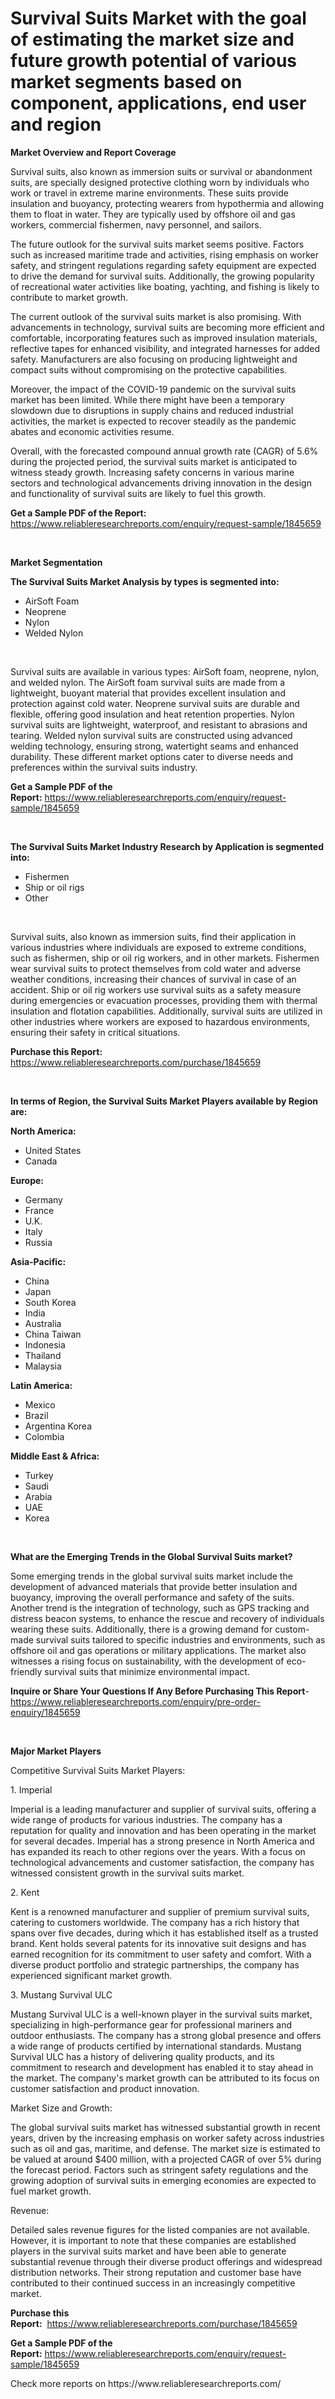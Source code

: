 <p><h1>Survival Suits Market with the goal of estimating the market size and future growth potential of various market segments based on component, applications, end user and region</h1></p><p><strong>Market Overview and Report Coverage</strong></p>
<p><p>Survival suits, also known as immersion suits or survival or abandonment suits, are specially designed protective clothing worn by individuals who work or travel in extreme marine environments. These suits provide insulation and buoyancy, protecting wearers from hypothermia and allowing them to float in water. They are typically used by offshore oil and gas workers, commercial fishermen, navy personnel, and sailors.</p><p>The future outlook for the survival suits market seems positive. Factors such as increased maritime trade and activities, rising emphasis on worker safety, and stringent regulations regarding safety equipment are expected to drive the demand for survival suits. Additionally, the growing popularity of recreational water activities like boating, yachting, and fishing is likely to contribute to market growth.</p><p>The current outlook of the survival suits market is also promising. With advancements in technology, survival suits are becoming more efficient and comfortable, incorporating features such as improved insulation materials, reflective tapes for enhanced visibility, and integrated harnesses for added safety. Manufacturers are also focusing on producing lightweight and compact suits without compromising on the protective capabilities.</p><p>Moreover, the impact of the COVID-19 pandemic on the survival suits market has been limited. While there might have been a temporary slowdown due to disruptions in supply chains and reduced industrial activities, the market is expected to recover steadily as the pandemic abates and economic activities resume.</p><p>Overall, with the forecasted compound annual growth rate (CAGR) of 5.6% during the projected period, the survival suits market is anticipated to witness steady growth. Increasing safety concerns in various marine sectors and technological advancements driving innovation in the design and functionality of survival suits are likely to fuel this growth.</p></p>
<p><strong>Get a Sample PDF of the Report:</strong> <a href="https://www.reliableresearchreports.com/enquiry/request-sample/1845659">https://www.reliableresearchreports.com/enquiry/request-sample/1845659</a></p>
<p>&nbsp;</p>
<p><strong>Market Segmentation</strong></p>
<p><strong>The Survival Suits Market Analysis by types is segmented into:</strong></p>
<p><ul><li>AirSoft Foam</li><li>Neoprene</li><li>Nylon</li><li>Welded Nylon</li></ul></p>
<p>&nbsp;</p>
<p><p>Survival suits are available in various types: AirSoft foam, neoprene, nylon, and welded nylon. The AirSoft foam survival suits are made from a lightweight, buoyant material that provides excellent insulation and protection against cold water. Neoprene survival suits are durable and flexible, offering good insulation and heat retention properties. Nylon survival suits are lightweight, waterproof, and resistant to abrasions and tearing. Welded nylon survival suits are constructed using advanced welding technology, ensuring strong, watertight seams and enhanced durability. These different market options cater to diverse needs and preferences within the survival suits industry.</p></p>
<p><strong>Get a Sample PDF of the Report:</strong>&nbsp;<a href="https://www.reliableresearchreports.com/enquiry/request-sample/1845659">https://www.reliableresearchreports.com/enquiry/request-sample/1845659</a></p>
<p>&nbsp;</p>
<p><strong>The Survival Suits Market Industry Research by Application is segmented into:</strong></p>
<p><ul><li>Fishermen</li><li>Ship or oil rigs</li><li>Other</li></ul></p>
<p>&nbsp;</p>
<p><p>Survival suits, also known as immersion suits, find their application in various industries where individuals are exposed to extreme conditions, such as fishermen, ship or oil rig workers, and in other markets. Fishermen wear survival suits to protect themselves from cold water and adverse weather conditions, increasing their chances of survival in case of an accident. Ship or oil rig workers use survival suits as a safety measure during emergencies or evacuation processes, providing them with thermal insulation and flotation capabilities. Additionally, survival suits are utilized in other industries where workers are exposed to hazardous environments, ensuring their safety in critical situations.</p></p>
<p><strong>Purchase this Report:</strong>&nbsp; <a href="https://www.reliableresearchreports.com/purchase/1845659">https://www.reliableresearchreports.com/purchase/1845659</a></p>
<p>&nbsp;</p>
<p><strong>In terms of Region, the Survival Suits Market Players available by Region are:</strong></p>
<p>
    <p> <strong> North America: </strong>
        <ul>
            <li>United States</li>
            <li>Canada</li>
        </ul>
        </p> 
    <p> <strong> Europe: </strong>
        <ul>
            <li>Germany</li>
            <li>France</li>
            <li>U.K.</li>
            <li>Italy</li>
            <li>Russia</li>
        </ul>
        </p> 
    <p> <strong> Asia-Pacific: </strong>
        <ul>
            <li>China</li>
            <li>Japan</li>
            <li>South Korea</li>
            <li>India</li>
            <li>Australia</li>
            <li>China Taiwan</li>
            <li>Indonesia</li>
            <li>Thailand</li>
            <li>Malaysia</li>
        </ul>
        </p> 
    <p> <strong> Latin America: </strong>
        <ul>
            <li>Mexico</li>
            <li>Brazil</li>
            <li>Argentina Korea</li>
            <li>Colombia</li>
        </ul>
        </p> 
    <p> <strong> Middle East & Africa: </strong>
        <ul>
            <li>Turkey</li>
            <li>Saudi</li>
            <li>Arabia</li>
            <li>UAE</li>
            <li>Korea</li>
        </ul>
    </p>
    </p>
<p>&nbsp;</p>
<p><strong>What are the Emerging Trends in the Global Survival Suits market?</strong></p>
<p><p>Some emerging trends in the global survival suits market include the development of advanced materials that provide better insulation and buoyancy, improving the overall performance and safety of the suits. Another trend is the integration of technology, such as GPS tracking and distress beacon systems, to enhance the rescue and recovery of individuals wearing these suits. Additionally, there is a growing demand for custom-made survival suits tailored to specific industries and environments, such as offshore oil and gas operations or military applications. The market also witnesses a rising focus on sustainability, with the development of eco-friendly survival suits that minimize environmental impact.</p></p>
<p><strong>Inquire or Share Your Questions If Any Before Purchasing This Report</strong>- <a href="https://www.reliableresearchreports.com/enquiry/pre-order-enquiry/1845659">https://www.reliableresearchreports.com/enquiry/pre-order-enquiry/1845659</a></p>
<p>&nbsp;</p>
<p><strong>Major Market Players</strong></p>
<p><p>Competitive Survival Suits Market Players:</p><p>1. Imperial</p><p>Imperial is a leading manufacturer and supplier of survival suits, offering a wide range of products for various industries. The company has a reputation for quality and innovation and has been operating in the market for several decades. Imperial has a strong presence in North America and has expanded its reach to other regions over the years. With a focus on technological advancements and customer satisfaction, the company has witnessed consistent growth in the survival suits market.</p><p>2. Kent</p><p>Kent is a renowned manufacturer and supplier of premium survival suits, catering to customers worldwide. The company has a rich history that spans over five decades, during which it has established itself as a trusted brand. Kent holds several patents for its innovative suit designs and has earned recognition for its commitment to user safety and comfort. With a diverse product portfolio and strategic partnerships, the company has experienced significant market growth.</p><p>3. Mustang Survival ULC</p><p>Mustang Survival ULC is a well-known player in the survival suits market, specializing in high-performance gear for professional mariners and outdoor enthusiasts. The company has a strong global presence and offers a wide range of products certified by international standards. Mustang Survival ULC has a history of delivering quality products, and its commitment to research and development has enabled it to stay ahead in the market. The company's market growth can be attributed to its focus on customer satisfaction and product innovation.</p><p>Market Size and Growth:</p><p>The global survival suits market has witnessed substantial growth in recent years, driven by the increasing emphasis on worker safety across industries such as oil and gas, maritime, and defense. The market size is estimated to be valued at around $400 million, with a projected CAGR of over 5% during the forecast period. Factors such as stringent safety regulations and the growing adoption of survival suits in emerging economies are expected to fuel market growth.</p><p>Revenue:</p><p>Detailed sales revenue figures for the listed companies are not available. However, it is important to note that these companies are established players in the survival suits market and have been able to generate substantial revenue through their diverse product offerings and widespread distribution networks. Their strong reputation and customer base have contributed to their continued success in an increasingly competitive market.</p></p>
<p><strong>Purchase this Report:</strong>&nbsp;&nbsp;<a href="https://www.reliableresearchreports.com/purchase/1845659">https://www.reliableresearchreports.com/purchase/1845659</a></p>
<p></p>
<p><strong>Get a Sample PDF of the Report:</strong>&nbsp;<a href="https://www.reliableresearchreports.com/enquiry/request-sample/1845659">https://www.reliableresearchreports.com/enquiry/request-sample/1845659</a></p>
<p>Check more reports on https://www.reliableresearchreports.com/</p>